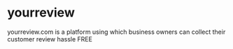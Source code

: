 # yourreview

yourreview.com is a platform using which business owners can collect their customer review hassle FREE